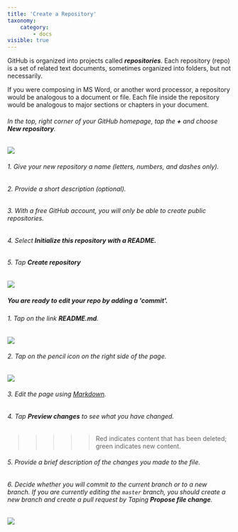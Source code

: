 ```yaml
---
title: 'Create a Repository'
taxonomy:
    category:
        - docs
visible: true
---
```


GitHub is organized into projects called ***repositories***. Each repository (repo) is a set of related text documents, sometimes organized into folders, but not necessarily.

If you were composing in MS Word, or another word processor, a repository would be analogous to a document or file. Each file inside the repository would be analogous to major sections or chapters in your document.

###### In the top, right corner of your GitHub homepage, tap the **+** and choose ***New repository***.

![](/01.basics/02.GitHub/new-repository.png)

###### 1. Give your new repository a name (letters, numbers, and dashes only).
###### 2. Provide a short description (optional).
###### 3. With a free GitHub account, you will only be able to create public repositories.
###### 4. Select ***Initialize this repository with a README.***
###### 5. Tap ***Create repository***

![](/01.basics/02.GitHub/repo-setup.png)

##### You are ready to edit your repo by adding a 'commit'.

###### 1. Tap on the link ***README.md***.

![](/01.basics/02.GitHub/new-repo.png)

###### 2. Tap on the pencil icon on the right side of the page.

![](/01.basics/02.GitHub/pencil-icon.png)

###### 3. Edit the page using [Markdown](https://far.twu.ca/guides/basics/markdown).
###### 4. Tap ***Preview changes*** to see what you have changed.
>>>>> Red indicates content that has been deleted; green indicates new content.

###### 5. Provide a brief description of the changes you made to the file.
###### 6. Decide whether you will commit to the current branch or to a new branch. If you are currently editing the `master` branch, you should create a new branch and create a pull request by Taping ***Propose file change***.

![](/01.basics/02.GitHub/first-commit.png)
